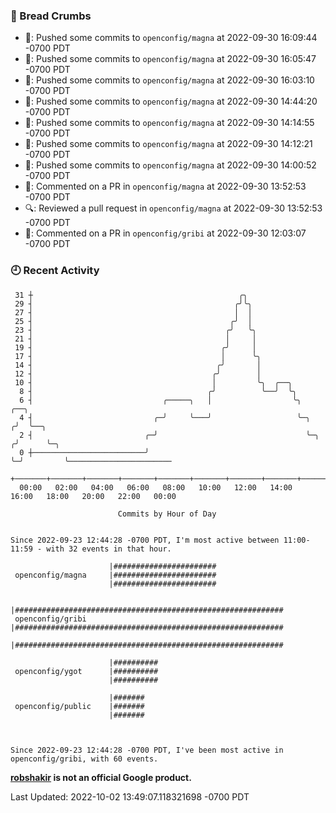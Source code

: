 ### 🍞 Bread Crumbs

 * 🚢: Pushed some commits to `openconfig/magna` at 2022-09-30 16:09:44 -0700 PDT
 * 🚢: Pushed some commits to `openconfig/magna` at 2022-09-30 16:05:47 -0700 PDT
 * 🚢: Pushed some commits to `openconfig/magna` at 2022-09-30 16:03:10 -0700 PDT
 * 🚢: Pushed some commits to `openconfig/magna` at 2022-09-30 14:44:20 -0700 PDT
 * 🚢: Pushed some commits to `openconfig/magna` at 2022-09-30 14:14:55 -0700 PDT
 * 🚢: Pushed some commits to `openconfig/magna` at 2022-09-30 14:12:21 -0700 PDT
 * 🚢: Pushed some commits to `openconfig/magna` at 2022-09-30 14:00:52 -0700 PDT
 * 💬: Commented on a PR in  `openconfig/magna` at 2022-09-30 13:52:53 -0700 PDT
 * 🔍: Reviewed a pull request in  `openconfig/magna` at 2022-09-30 13:52:53 -0700 PDT
 * 💬: Commented on a PR in  `openconfig/gribi` at 2022-09-30 12:03:07 -0700 PDT

### 🕘 Recent Activity
```
 31 ┼                                              ╭╮
 29 ┤                                             ╭╯╰╮
 27 ┤                                             │  │
 25 ┤                                            ╭╯  │
 23 ┤                                           ╭╯   ╰╮
 21 ┤                                           │     │
 19 ┤                                          ╭╯     │
 17 ┤                                          │      ╰╮
 14 ┤                                         ╭╯       │
 12 ┤                                        ╭╯        │
 10 ┤                                        │         ╰╮  ╭──╮
  8 ┤                                       ╭╯          ╰──╯  ╰╮
  6 ┤                             ╭─────╮   │                  ╰╮       ╭──╮
  4 ┤                           ╭─╯     ╰───╯                   ╰─╮    ╭╯  ╰──╮
  2 ┤                         ╭─╯                                 ╰─╮ ╭╯      ╰─╮
  0 ┼─────────────────────────╯                                     ╰─╯         ╰───────────────────────
    +───────+───────+───────+───────+───────+───────+───────+───────+───────+───────+───────+───────+────
  00:00   02:00   04:00   06:00   08:00   10:00   12:00   14:00   16:00   18:00   20:00   22:00   00:00   

						Commits by Hour of Day


Since 2022-09-23 12:44:28 -0700 PDT, I'm most active between 11:00-11:59 - with 32 events in that hour.

```



```
                      |#######################
 openconfig/magna     |#######################
                      |#######################

                      |############################################################
 openconfig/gribi     |############################################################
                      |############################################################

                      |##########
 openconfig/ygot      |##########
                      |##########

                      |#######
 openconfig/public    |#######
                      |#######



Since 2022-09-23 12:44:28 -0700 PDT, I've been most active in openconfig/gribi, with 60 events.

```
**[robshakir](mailto:robjs@google.com) is not an official Google product.**  


Last Updated: 2022-10-02 13:49:07.118321698 -0700 PDT
